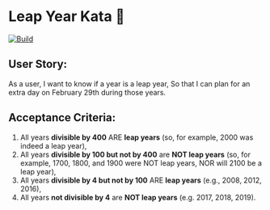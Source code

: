 # Leap Year Kata 🎊
[![Build](https://github.com/xenxi/leap-year-kata/actions/workflows/build.yml/badge.svg)](https://github.com/xenxi/leap-year-kata/actions/workflows/build.yml)

## User Story:

As a user, I want to know if a year is a leap year, So that I can plan for an extra day on February 29th during those years.

## Acceptance Criteria:
1. All years **divisible by 400** ARE **leap years** (so, for example, 2000 was indeed a leap year),
2. All years **divisible by 100 but not by 400** are **NOT leap years** (so, for example, 1700, 1800, and 1900 were  NOT leap years, NOR will 2100 be a leap year),
3. All years **divisible by 4 but not by 100** ARE **leap years** (e.g., 2008, 2012, 2016),
4. All years **not divisible by 4** are **NOT leap years** (e.g. 2017, 2018, 2019).
